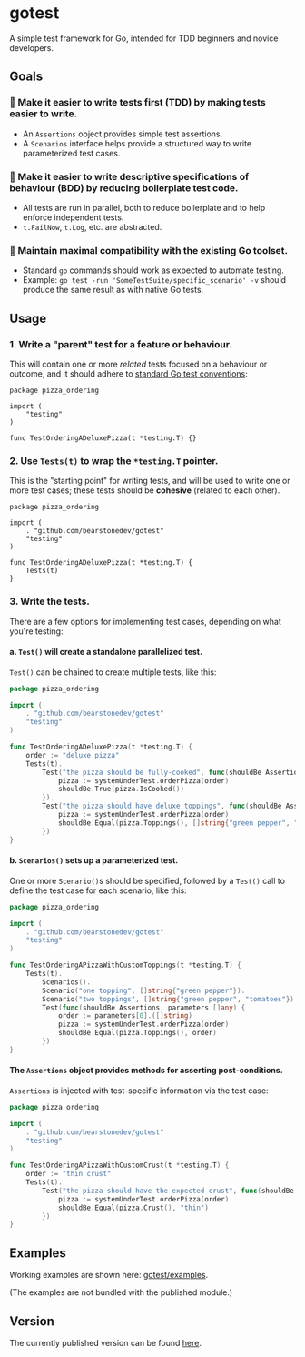 # gotest

A simple test framework for Go, intended for TDD beginners and novice developers.

## Goals

### :rabbit2: Make it easier to write tests first (TDD) by making tests easier to write.

- An `Assertions` object provides simple test assertions.
- A `Scenarios` interface helps provide a structured way to write parameterized test cases.

### :memo: Make it easier to write descriptive specifications of behaviour (BDD) by reducing boilerplate test code.

- All tests are run in parallel, both to reduce boilerplate and to help enforce independent tests.
- `t.FailNow`, `t.Log`, etc. are abstracted.

### :children_crossing: Maintain maximal compatibility with the existing Go toolset.

- Standard `go` commands should work as expected to automate testing.
- Example: `go test -run 'SomeTestSuite/specific_scenario' -v` should produce the same result as with native Go tests.

## Usage

### 1. Write a "parent" test for a feature or behaviour.

This will contain one or more _related_ tests focused on a behaviour or outcome, and it should adhere
to [standard Go test conventions](https://pkg.go.dev/testing):

```golang
package pizza_ordering

import (
	"testing"
)

func TestOrderingADeluxePizza(t *testing.T) {}

```

### 2. Use `Tests(t)` to wrap the `*testing.T` pointer.

This is the "starting point" for writing tests, and will be used to write one or more test cases; these tests should be
__cohesive__ (related to each other).

```golang
package pizza_ordering

import (
	. "github.com/bearstonedev/gotest"
	"testing"
)

func TestOrderingADeluxePizza(t *testing.T) {
	Tests(t)
}

```

### 3. Write the tests.

There are a few options for implementing test cases, depending on what you're testing:

#### a. `Test()` will create a standalone parallelized test.

`Test()` can be chained to create multiple tests, like this:

```go
package pizza_ordering

import (
	. "github.com/bearstonedev/gotest"
	"testing"
)

func TestOrderingADeluxePizza(t *testing.T) {
	order := "deluxe pizza"
	Tests(t).
		Test("the pizza should be fully-cooked", func(shouldBe Assertions) {
			pizza := systemUnderTest.orderPizza(order)
			shouldBe.True(pizza.IsCooked())
		}).
		Test("the pizza should have deluxe toppings", func(shouldBe Assertions) {
			pizza := systemUnderTest.orderPizza(order)
			shouldBe.Equal(pizza.Toppings(), []string{"green pepper", "mushroom", "tomato"})
		})
}

```

#### b. `Scenarios()` sets up a parameterized test.

One or more `Scenario()`s should be specified, followed by a `Test()` call to define the test case for each scenario,
like this:

```go
package pizza_ordering

import (
	. "github.com/bearstonedev/gotest"
	"testing"
)

func TestOrderingAPizzaWithCustomToppings(t *testing.T) {
	Tests(t).
		Scenarios().
		Scenario("one topping", []string{"green pepper"}).
		Scenario("two toppings", []string{"green pepper", "tomatoes"}).
		Test(func(shouldBe Assertions, parameters []any) {
			order := parameters[0].([]string)
			pizza := systemUnderTest.orderPizza(order)
			shouldBe.Equal(pizza.Toppings(), order)
		})
}

```

#### The `Assertions` object provides methods for asserting post-conditions.

`Assertions` is injected with test-specific information via the test case:

```go
package pizza_ordering

import (
	. "github.com/bearstonedev/gotest"
	"testing"
)

func TestOrderingAPizzaWithCustomCrust(t *testing.T) {
	order := "thin crust"
	Tests(t).
		Test("the pizza should have the expected crust", func(shouldBe Assertions) {
			pizza := systemUnderTest.orderPizza(order)
			shouldBe.Equal(pizza.Crust(), "thin")
		})
}

```

## Examples

Working examples are shown here: [gotest/examples](examples/tests-example_test.go).

(The examples are not bundled with the published module.)

## Version

The currently published version can be found [here](scripts/published.version).
